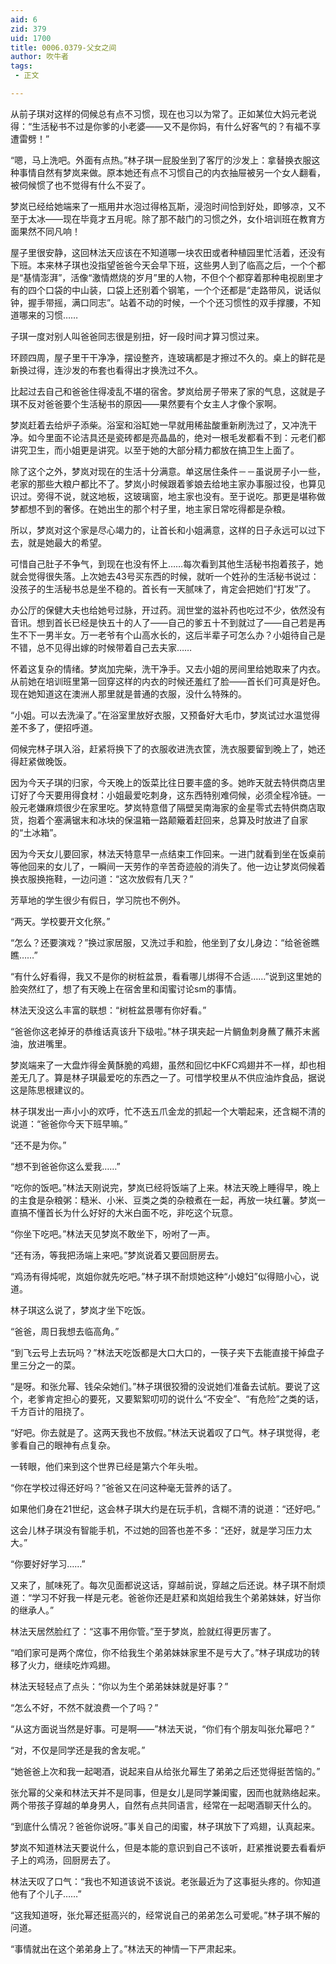 ```yaml
---
aid: 6
zid: 379
uid: 1700
title: 0006.0379-父女之间
author: 吹牛者
tags: 
 - 正文

---
```




  从前子琪对这样的伺候总有点不习惯，现在也习以为常了。正如某位大妈元老说得：“生活秘书不过是你爹的小老婆——又不是你妈，有什么好客气的？有福不享遭雷劈！”

  “嗯，马上洗吧。外面有点热。”林子琪一屁股坐到了客厅的沙发上：拿替换衣服这种事情自然有梦岚来做。原本她还有点不习惯自己的内衣抽屉被另一个女人翻看，被伺候惯了也不觉得有什么不妥了。

  梦岚已经给她端来了一瓶用井水泡过得格瓦斯，浸泡时间恰到好处，即够凉，又不至于太冰——现在毕竟才五月呢。除了那不敲门的习惯之外，女仆培训班在教育方面果然不同凡响！

  屋子里很安静，这回林法天应该在不知道哪一块农田或者种植园里忙活着，还没有下班。本来林子琪也没指望爸爸今天会早下班，这些男人到了临高之后，一个个都是“基情澎湃”，活像“激情燃烧的岁月”里的人物，不但个个都穿着那种电视剧里才有的四个口袋的中山装，口袋上还别着个钢笔，一个个还都是“走路带风，说话似钟，握手带摇，满口同志”。站着不动的时候，一个个还习惯性的双手撑腰，不知道哪来的习惯……

  子琪一度对别人叫爸爸同志很是别扭，好一段时间才算习惯过来。

  环顾四周，屋子里干干净净，摆设整齐，连玻璃都是才擦过不久的。桌上的鲜花是新换过得，连沙发的布套也看得出才换洗过不久。

  比起过去自己和爸爸住得凌乱不堪的宿舍。梦岚给房子带来了家的气息，这就是子琪不反对爸爸要个生活秘书的原因——果然要有个女主人才像个家啊。

  梦岚赶着去给炉子添柴。浴室和浴缸她一早就用稀盐酸重新刷洗过了，又冲洗干净。如今里面不论洁具还是瓷砖都是亮晶晶的，绝对一根毛发都看不到：元老们都讲究卫生，而小姐更是讲究。以至于她的大部分精力都放在搞卫生上面了。

  除了这个之外，梦岚对现在的生活十分满意。单这居住条件－－虽说房子小一些，老家的那些大粮户都比不了。梦岚小时候跟着爹娘去给地主家办事服过役，也算见识过。旁得不说，就这地板，这玻璃窗，地主家也没有。至于说吃。那更是堪称做梦都想不到的奢侈。在她出生的那个村子里，地主家日常吃得都是杂粮。

  所以，梦岚对这个家是尽心竭力的，让首长和小姐满意，这样的日子永远可以过下去，就是她最大的希望。

  可惜自己肚子不争气，到现在也没有怀上……每次看到其他生活秘书抱着孩子，她就会觉得很失落。上次她去43号买东西的时候，就听一个姓孙的生活秘书说过：没孩子的生活秘书总是坐不稳的。首长有一天腻味了，肯定会把她们“打发”了。

  办公厅的保健大夫也给她号过脉，开过药。润世堂的滋补药也吃过不少，依然没有音讯。想到首长已经是快五十的人了——自己的爹五十不到就过了——自己若是再生不下一男半女。万一老爷有个山高水长的，这后半辈子可怎么办？小姐待自己是不错，总不见得出嫁的时候带着自己去夫家……

  怀着这复杂的情绪。梦岚加完柴，洗干净手。又去小姐的房间里给她取来了内衣。从前她在培训班里第一回穿这样的内衣的时候还羞红了脸——首长们可真是好色。现在她知道这在澳洲人那里就是普通的衣服，没什么特殊的。

  “小姐。可以去洗澡了。”在浴室里放好衣服，又预备好大毛巾，梦岚试过水温觉得差不多了，便招呼道。

  伺候完林子琪入浴，赶紧将换下了的衣服收进洗衣筐，洗衣服要留到晚上了，她还得赶紧做晚饭。

  因为今天子琪的归家，今天晚上的饭菜比往日要丰盛的多。她昨天就去特供商店里订好了今天要用得食材：小姐最爱吃刺身，这东西特别难伺候，必须全程冷链。一般元老嫌麻烦很少在家里吃。梦岚特意借了隔壁吴南海家的金星零式去特供商店取货，抱着个塞满锯末和冰块的保温箱一路颠簸着赶回来，总算及时放进了自家的“土冰箱”。

  因为今天女儿要回家，林法天特意早一点结束工作回来。一进门就看到坐在饭桌前等他回来的女儿了，一瞬间一天劳作的辛苦奇迹般的消失了。他一边让梦岚伺候着换衣服换拖鞋，一边问道：“这次放假有几天？”

  芳草地的学生很少有假日，学习院也不例外。

  “两天。学校要开文化祭。”

  “怎么？还要演戏？”换过家居服，又洗过手和脸，他坐到了女儿身边：“给爸爸瞧瞧……”

  “有什么好看得，我又不是你的树桩盆景，看看哪儿绑得不合适……”说到这里她的脸突然红了，想了有天晚上在宿舍里和闺蜜讨论sm的事情。

  林法天没这么丰富的联想：“树桩盆景哪有你好看。”

  “爸爸你这老掉牙的恭维话真该升下级啦。”林子琪夹起一片鲷鱼刺身蘸了蘸芥末酱油，放进嘴里。

  梦岚端来了一大盘炸得金黄酥脆的鸡翅，虽然和回忆中KFC鸡翅并不一样，却也相差无几了。算是林子琪最爱吃的东西之一了。可惜学校里从不供应油炸食品，据说这是陈思根建议的。

  林子琪发出一声小小的欢呼，忙不迭五爪金龙的抓起一个大嚼起来，还含糊不清的说道：“爸爸你今天下班早嘛。”

  “还不是为你。”

  “想不到爸爸你这么爱我……”

  “吃你的饭吧。”林法天刚说完，梦岚已经将饭端了上来。林法天晚上睡得早，晚上的主食是杂粮粥：糙米、小米、豆类之类的杂粮煮在一起，再放一块红薯。梦岚一直搞不懂首长为什么好好的大米白面不吃，非吃这个玩意。

  “你坐下吃吧。”林法天见梦岚不敢坐下，吩咐了一声。

  “还有汤，等我把汤端上来吧。”梦岚说着又要回厨房去。

  “鸡汤有得炖呢，岚姐你就先吃吧。”林子琪不耐烦她这种“小媳妇”似得赔小心，说道。

  林子琪这么说了，梦岚才坐下吃饭。

  “爸爸，周日我想去临高角。”

  “到飞云号上去玩吗？”林法天吃饭都是大口大口的，一筷子夹下去能直接干掉盘子里三分之一的菜。

  “是呀。和张允幂、钱朵朵她们。”林子琪很狡猾的没说她们准备去试航。要说了这个，老爹肯定担心的要死，又要絮絮叨叨的说什么“不安全”、“有危险”之类的话，千方百计的阻挠了。

  “好吧。你去就是了。这两天我也不放假。”林法天说着叹了口气。林子琪觉得，老爹看自己的眼神有点复杂。

  一转眼，他们来到这个世界已经是第六个年头啦。

  “你在学校过得还好吗？”爸爸又在问这种毫无营养的话了。

  如果他们身在21世纪，这会林子琪大约是在玩手机，含糊不清的说道：“还好吧。”

  这会儿林子琪没有智能手机，不过她的回答也差不多：“还好，就是学习压力太大。”

  “你要好好学习……”

  又来了，腻味死了。每次见面都说这话，穿越前说，穿越之后还说。林子琪不耐烦道：“学习不好我一样是元老。爸爸你还是赶紧和岚姐给我生个弟弟妹妹，好当你的继承人。”

  林法天居然脸红了：“这事不用你管。”至于梦岚，脸就红得更厉害了。

  “咱们家可是两个席位，你不给我生个弟弟妹妹家里不是亏大了。”林子琪成功的转移了火力，继续吃炸鸡翅。

  林法天轻轻点了点头：“你以为生个弟弟妹妹就是好事？”

  “怎么不好，不然不就浪费一个了吗？”

  “从这方面说当然是好事。可是啊——”林法天说，“你们有个朋友叫张允幂吧？”

  “对，不仅是同学还是我的舍友呢。”

  “她爸爸上次和我一起喝酒，说起来自从给张允幂生了弟弟之后还觉得挺苦恼的。”

  张允幂的父亲和林法天并不是同事，但是女儿是同学兼闺蜜，因而也就熟络起来。两个带孩子穿越的单身男人，自然有点共同语言，经常在一起喝酒聊天什么的。

  “到底什么情况？爸爸你说呀。”事关自己的闺蜜，林子琪放下了鸡翅，认真起来。

  梦岚不知道林法天要说什么，但是本能的意识到自己不该听，赶紧推说要去看看炉子上的鸡汤，回厨房去了。

  林法天叹了口气：“我也不知道该说不该说。老张最近为了这事挺头疼的。你知道他有了个儿子……”

  “这我知道呀，张允幂还挺高兴的，经常说自己的弟弟怎么可爱呢。”林子琪不解的问道。

  “事情就出在这个弟弟身上了。”林法天的神情一下严肃起来。



